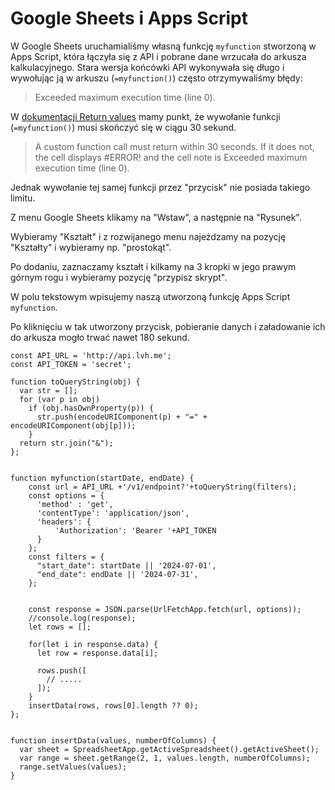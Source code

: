 # Google Sheets i Apps Script

W Google Sheets uruchamialiśmy własną funkcję `myfunction` stworzoną w Apps Script, która łączyła się z API i pobrane dane wrzucała do arkusza kalkulacyjnego.
Stara wersja końcówki API wykonywała się długo i wywołując ją w arkuszu (`=myfunction()`) często otrzymywaliśmy błędy:

> Exceeded maximum execution time (line 0).

W [dokumentacji Return values](https://developers.google.com/apps-script/guides/sheets/functions#return_values) mamy punkt, że wywołanie funkcji (`=myfunction()`)
musi skończyć się w ciągu 30 sekund.

> A custom function call must return within 30 seconds. If it does not, the cell displays #ERROR! and the cell note is Exceeded maximum execution time (line 0).

Jednak wywołanie tej samej funkcji przez "przycisk" nie posiada takiego limitu.

Z menu Google Sheets klikamy na "Wstaw", a następnie na "Rysunek".

Wybieramy "Kształt" i z rozwijanego menu najeżdzamy na pozycję "Kształty" i wybieramy np. "prostokąt".

Po dodaniu, zaznaczamy kształt i kilkamy na 3 kropki w jego prawym górnym rogu i wybieramy pozycję "przypisz skrypt".

W polu tekstowym wpisujemy naszą utworzoną funkcję Apps Script `myfunction`.

Po kliknięciu w tak utworzony przycisk, pobieranie danych i załadowanie ich do arkusza mogło trwać nawet 180 sekund.

```
const API_URL = 'http://api.lvh.me';
const API_TOKEN = 'secret';

function toQueryString(obj) {
  var str = [];
  for (var p in obj)
    if (obj.hasOwnProperty(p)) {
      str.push(encodeURIComponent(p) + "=" + encodeURIComponent(obj[p]));
    }
  return str.join("&");
};


function myfunction(startDate, endDate) {
    const url = API_URL +'/v1/endpoint?'+toQueryString(filters);
    const options = {
      'method' : 'get',
      'contentType': 'application/json',
      'headers': {
          'Authorization': 'Bearer '+API_TOKEN
      }
    };
    const filters = {
      "start_date": startDate || '2024-07-01',
      "end_date": endDate || '2024-07-31',
    };


    const response = JSON.parse(UrlFetchApp.fetch(url, options));
    //console.log(response);
    let rows = [];

    for(let i in response.data) {
      let row = response.data[i];

      rows.push([
        // .....
      ]);
    }
    insertData(rows, rows[0].length ?? 0);
};


function insertData(values, numberOfColumns) {
  var sheet = SpreadsheetApp.getActiveSpreadsheet().getActiveSheet();
  var range = sheet.getRange(2, 1, values.length, numberOfColumns);
  range.setValues(values);
}

```
